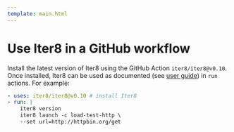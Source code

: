 ```yaml
---
template: main.html
---
```


# Use Iter8 in a GitHub workflow

Install the latest version of Iter8 using the GitHub Action `iter8/iter8@v0.10`. Once installed, Iter8 can be used as documented (see [user guide](../../user-guide/commands/iter8.md)) in `run` actions. For example:

```yaml
- uses: iter8/iter8@v0.10 # install Iter8
- run: |
    iter8 version
    iter8 launch -c load-test-http \
    --set url=http://httpbin.org/get
```
